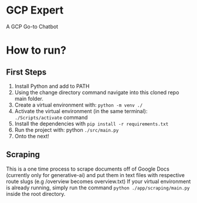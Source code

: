 # GCP Expert
A GCP Go-to Chatbot

# How to run?
## First Steps
1. Install Python and add to PATH
2. Using the change directory command navigate into this cloned repo main folder.
3. Create a virtual environment with: `python -m venv ./`
4. Activate the virtual environment (in the same terminal): `./Scripts/activate` command
5. Install the dependencies with `pip install -r requirements.txt`
6. Run the project with: python `./src/main.py`
7. Onto the next!

## Scraping
This is a one time process to scrape documents off of Google Docs (currently only for generative-ai) and put them in text files with respective route slugs (e.g /overview becomes overview.txt)
If your virtual environment is already running, simply run the command `python ./app/scraping/main.py` inside the root directory.
